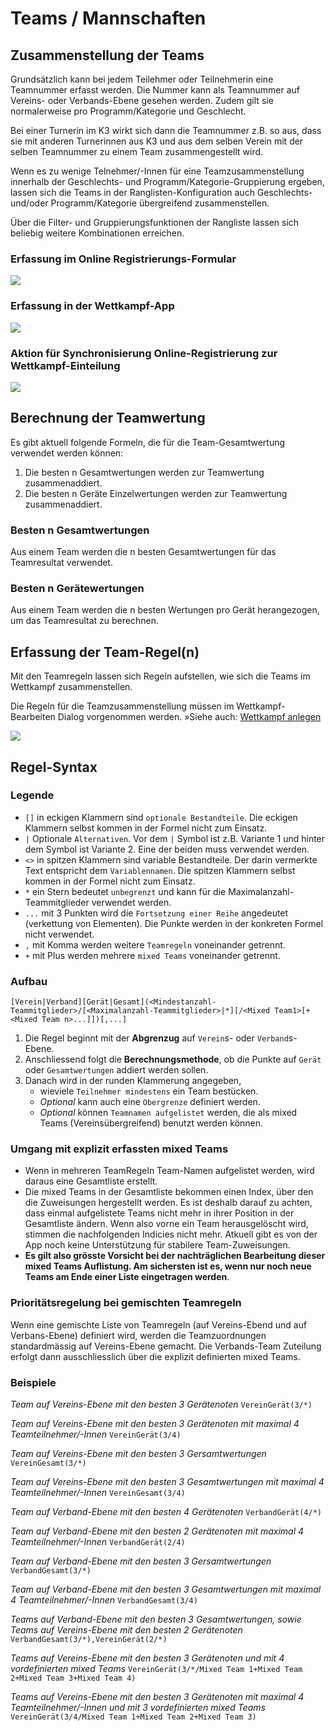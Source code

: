 # Teams / Mannschaften

## Zusammenstellung der Teams

Grundsätzlich kann bei jedem Teilehmer oder Teilnehmerin eine Teamnummer erfasst werden.
Die Nummer kann als Teamnummer auf Vereins- oder Verbands-Ebene gesehen werden.
Zudem gilt sie normalerweise pro Programm/Kategorie und Geschlecht.

Bei einer Turnerin im K3 wirkt sich dann die Teamnummer z.B. so aus, dass
sie mit anderen Turnerinnen aus K3 und aus dem selben Verein mit der selben Teamnummer 
zu einem Team zusammengestellt wird.

Wenn es zu wenige Telnehmer/-Innen für eine Teamzusammenstellung innerhalb der
Geschlechts- und Programm/Kategorie-Gruppierung ergeben, lassen sich die
Teams in der Ranglisten-Konfiguration auch Geschlechts- und/oder Programm/Kategorie übergreifend
zusammenstellen.

Über die Filter- und Gruppierungsfunktionen der Rangliste lassen sich beliebig weitere
Kombinationen erreichen.

### Erfassung im Online Registrierungs-Formular

![](/assets/team-assignement-online-reg.png)

### Erfassung in der Wettkampf-App

![](/assets/team-assignements-column.png)

### Aktion für Synchronisierung Online-Registrierung zur Wettkampf-Einteilung

![](/assets/team-snc.png)

## Berechnung der Teamwertung

Es gibt aktuell folgende Formeln, die für die Team-Gesamtwertung verwendet werden können:

1. Die besten n Gesamtwertungen werden zur Teamwertung zusammenaddiert.
2. Die besten n Geräte Einzelwertungen werden zur Teamwertung zusammenaddiert.

### Besten n Gesamtwertungen

Aus einem Team werden die n besten Gesamtwertungen für das Teamresultat verwendet.

### Besten n Gerätewertungen

Aus einem Team werden die n besten Wertungen pro Gerät herangezogen, um das Teamresultat zu berechnen.

## Erfassung der Team-Regel(n)

Mit den Teamregeln lassen sich Regeln aufstellen, wie sich die Teams im Wettkampf 
zusammenstellen.

Die Regeln für die Teamzusammenstellung müssen im Wettkampf-Bearbeiten Dialog vorgenommen werden.
»Siehe auch: [Wettkampf anlegen](../../stammdatenpflege/wettkampf_anlegen.md)

![](/assets/team-define.png)

## Regel-Syntax

### Legende

* `[]` in eckigen Klammern sind `optionale Bestandteile`. Die eckigen Klammern selbst kommen in der Formel nicht zum Einsatz.
* `|` Optionale `Alternativen`. Vor dem `|` Symbol ist z.B. Variante 1 und hinter dem Symbol ist Variante 2. Eine der beiden muss verwendet werden.
* `<>` in spitzen Klammern sind variable Bestandteile. Der darin vermerkte Text entspricht dem `Variablennamen`. Die spitzen Klammern selbst kommen in der Formel nicht zum Einsatz.
* `*` ein Stern bedeutet `unbegrenzt` und kann für die Maximalanzahl-Teammitglieder verwendet werden.
* `...` mit 3 Punkten wird die `Fortsetzung einer Reihe` angedeutet (verkettung von Elementen). Die Punkte werden in der konkreten Formel nicht verwendet.
* `,` mit Komma werden weitere `Teamregeln` voneinander getrennt.
* `+` mit Plus werden mehrere `mixed Teams` voneinander getrennt.

### Aufbau

`[Verein|Verband][Gerät|Gesamt](<Mindestanzahl-Teammitglieder>/[<Maximalanzahl-Teammitglieder>|*][/<Mixed Team1>[+<Mixed Team n>...]])[,...]`

1) Die Regel beginnt mit der **Abgrenzug** auf `Verein`s- oder `Verband`s-Ebene.
2) Anschliessend folgt die **Berechnungsmethode**, ob die Punkte auf `Gerät` oder `Gesamtwertungen` addiert werden sollen.
3) Danach wird in der runden Klammerung angegeben,
    * wieviele `Teilnehmer mindestens` ein Team bestücken. 
    * _Optional_ kann auch eine `Obergrenze` definiert werden.
    * _Optional_ können `Teamnamen aufgelistet` werden, die als mixed Teams (Vereinsübergreifend) benutzt werden können.

### Umgang mit explizit erfassten mixed Teams

* Wenn in mehreren TeamRegeln Team-Namen aufgelistet werden, wird daraus eine Gesamtliste erstellt.
* Die mixed Teams in der Gesamtliste bekommen einen Index, über den die Zuweisungen hergestellt werden. Es ist deshalb darauf zu achten, dass einmal aufgelistete Teams nicht mehr in ihrer Position in der Gesamtliste ändern. Wenn also vorne ein Team herausgelöscht wird, stimmen die nachfolgenden Indicies nicht mehr. Atkuell gibt es von der App noch 
keine Unterstützung für stabilere Team-Zuweisungen.
* **Es gilt also grösste Vorsicht bei der nachträglichen Bearbeitung dieser mixed Teams Auflistung. Am sichersten ist es, wenn nur noch neue Teams am Ende einer Liste eingetragen werden**.

### Prioritätsregelung bei gemischten Teamregeln

Wenn eine gemischte Liste von Teamregeln (auf Vereins-Ebend und auf Verbans-Ebene) definiert wird, werden die Teamzuordnungen standardmässig auf Vereins-Ebene gemacht. Die Verbands-Team Zuteilung erfolgt dann ausschliesslich über die explizit definierten mixed Teams.

### Beispiele

_Team auf Vereins-Ebene mit den besten 3 Gerätenoten_
`VereinGerät(3/*)`

_Team auf Vereins-Ebene mit den besten 3 Gerätenoten mit maximal 4 Teamteilnehmer/-Innen_
`VereinGerät(3/4)`

_Team auf Vereins-Ebene mit den besten 3 Gersamtwertungen_
`VereinGesamt(3/*)`

_Team auf Vereins-Ebene mit den besten 3 Gesamtwertungen mit maximal 4 Teamteilnehmer/-Innen_
`VereinGesamt(3/4)`

_Team auf Verband-Ebene mit den besten 4 Gerätenoten_
`VerbandGerät(4/*)`

_Team auf Verband-Ebene mit den besten 2 Gerätenoten mit maximal 4 Teamteilnehmer/-Innen_
`VerbandGerät(2/4)`

_Team auf Verband-Ebene mit den besten 3 Gersamtwertungen_
`VerbandGesamt(3/*)`

_Team auf Verband-Ebene mit den besten 3 Gesamtwertungen mit maximal 4 Teamteilnehmer/-Innen_
`VerbandGesamt(3/4)`

_Teams auf Verband-Ebene mit den besten 3 Gesamtwertungen, sowie Teams auf Vereins-Ebene mit den besten 2 Gerätenoten_
`VerbandGesamt(3/*),VereinGerät(2/*)`

_Teams auf Vereins-Ebene mit den besten 3 Gerätenoten und mit 4 vordefinierten mixed Teams_
`VereinGerät(3/*/Mixed Team 1+Mixed Team 2+Mixed Team 3+Mixed Team 4)`

_Teams auf Vereins-Ebene mit den besten 3 Gerätenoten mit maximal 4 Teamteilnehmer/-Innen und mit 3 vordefinierten mixed Teams_
`VereinGerät(3/4/Mixed Team 1+Mixed Team 2+Mixed Team 3)`